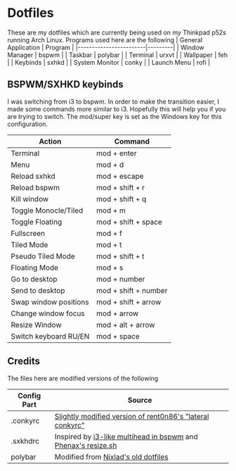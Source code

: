 # Dotfiles

These are my dotfiles which are currently being used on my Thinkpad p52s running Arch Linux. Programs used here are
the following
| General Application    | Program |
|------------------------|---------|
| Window Manager         | bspwm   |
| Taskbar                | polybar |
| Terminal               | urxvt   |
| Wallpaper              | feh     |
| Keybinds               | sxhkd   |
| System Monitor         | conky   |
| Launch Menu            | rofi    |

## BSPWM/SXHKD keybinds

I was switching from i3 to bspwm. In order to make the transition easier, I made some commands more similar to i3. Hopefully this will help you if you are trying to switch. The mod/super key is set as the Windows key for this configuration.

| Action                 | Command              |
|------------------------|----------------------|
| Terminal               | mod + enter          |
| Menu	                 | mod + d              |
| Reload sxhkd           | mod + escape         |
| Reload bspwm           | mod + shift + r      |
| Kill window            | mod + shift + q      |
| Toggle Monocle/Tiled   | mod + m              |
| Toggle Floating        | mod + shift + space  |
| Fullscreen             | mod + f              |
| Tiled Mode             | mod + t              |
| Pseudo Tiled Mode      | mod + shift + t      |
| Floating Mode          | mod + s              |
| Go to desktop          | mod + number         |
| Send to desktop        | mod + shift + number |
| Swap window positions  | mod + shift + arrow  |
| Change window focus    | mod + arrow          |
| Resize Window          | mod + alt + arrow    | 
| Switch keyboard RU/EN  | mod + space          |


## Credits
The files here are modified versions of the following

| Config Part | Source
|-------------|---------|
| .conkyrc    | [Slightly modified version of rent0n86's "lateral conkyrc"](https://www.deviantart.com/rent0n86/art/My-lateral-conkyrc-111585732) |
| .sxkhdrc    | Inspired by [i3-like multihead in bspwm](https://notes.neeasade.net/BSPWM-Multihead.html) and [Phenax's resize.sh](https://github.com/phenax/dotfiles/tree/master/.config/bspwm/scripts)|
| polybar     | Modified from [Nixlad's old dotfiles](https://github.com/nixlad/dotfiles-old/blob/master/polybar/config)|

